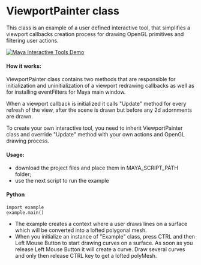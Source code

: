 # ViewportPainter class

This class is an example of a user defined interactive tool, that simplifies a viewport callbacks creation process for drawing OpenGL primitives and filtering user actions.

[![Maya Interactive Tools Demo](https://i.gyazo.com/2beaf7ddd6cb7acaf5181e58efc610db.png)](https://vimeo.com/168770171 "Maya Interactive Tools Demo - Click to Watch!")

#### How it works:
ViewportPainter class contains two methods that are responsible for initialization and uninitialization of a viewport redrawing callbacks as well as for installing eventFilters for Maya main window. 

When a viewport callback is initialized it calls "Update" method for every refresh of the view, after the scene is drawn but before any 2d adornments are drawn.

To create your own interactive tool, you need to inherit ViewportPainter class and override "Update" method with your own actions and OpenGL drawing process. 

#### Usage:
- download the project files and place them in MAYA_SCRIPT_PATH folder;
- use the next script to run the example

#### Python
```
import example
example.main()
```
- The example creates a context where a user draws lines on a surface which will be converted into a lofted polygonal mesh.
- When you initialize an instance of "Example" class, press CTRL and then Left Mouse Button to start drawing curves on a surface. As soon as you release Left Mouse Button it will create a curve. Draw several curves and only then release CTRL key to get a lofted polyMesh.



